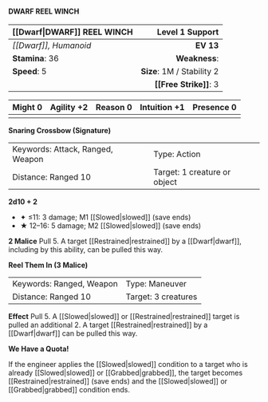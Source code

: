 #### DWARF REEL WINCH

| [[Dwarf\|DWARF]] REEL WINCH |        **Level 1 Support** |
| :-------------------------- | -------------------------: |
| *[[Dwarf]], Humanoid*       |                  **EV 13** |
| **Stamina**: 36             |              **Weakness**: |
| **Speed**: 5                | **Size**: 1M / Stability 2 |
|                             |     **[[Free Strike]]**: 3 |

| **Might** 0 | **Agility** +2 | **Reason** 0 | **Intuition** +1 | **Presence** 0 |
| ----------- | -------------- | ------------ | ---------------- | -------------- |
|             |                |              |                  |                |

**Snaring Crossbow (Signature)**

|                                  |                              |
| :------------------------------- | :--------------------------- |
| Keywords: Attack, Ranged, Weapon | Type: Action                 |
| Distance: Ranged 10              | Target: 1 creature or object |

**2d10 + 2**

- ✦ ≤11: 3 damage; M1 [[Slowed|slowed]] (save ends)
- ★ 12–16: 5 damage; M2 [[Slowed|slowed]] (save ends)

****2 Malice****
Pull 5. A target [[Restrained|restrained]] by a [[Dwarf|dwarf]], including by this ability, can be pulled this way.

**Reel Them In (3 Malice)**

|                          |                     |
| :----------------------- | :------------------ |
| Keywords: Ranged, Weapon | Type: Maneuver      |
| Distance: Ranged 10      | Target: 3 creatures |

****Effect****
Pull 5. A [[Slowed|slowed]] or [[Restrained|restrained]] target is pulled an additional 2. A target [[Restrained|restrained]] by a [[Dwarf|dwarf]] can be pulled this way.

**We Have a Quota!**

If the engineer applies the [[Slowed|slowed]] condition to a target who is already [[Slowed|slowed]] or [[Grabbed|grabbed]], the target becomes [[Restrained|restrained]] (save ends) and the [[Slowed|slowed]] or [[Grabbed|grabbed]] condition ends.
